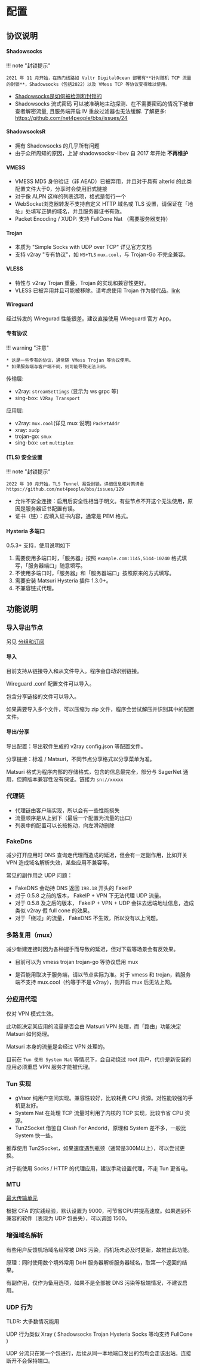 # 配置

## 协议说明

#### Shadowsocks

!!! note "封锁提示"

    2021 年 11 月开始，在热门线路如 Vultr DigitalOcean 部署有**针对随机 TCP 流量的封锁**，Shadowsocks（包括2022）以及 VMess TCP 等协议变得难以使用。

* [Shadowsocks是如何被检测和封锁的](https://gfw.report/talks/imc20/zh/)
* Shadowsocks 流式密码 可以被准确地主动探测、在不需要密码的情况下被审查者解密流量, 且服务端开启 IV 重放过滤器也无法缓解. 了解更多: https://github.com/net4people/bbs/issues/24

#### ShadowsocksR

* 拥有 Shadowsocks 的几乎所有问题
* 由于众所周知的原因，上游 shadowsocksr-libev 自 2017 年开始 **不再维护**

#### VMESS

* VMESS MD5 身份验证（非 AEAD）已被弃用，并且对于具有 alterId 的此类配置文件大于0，分享时会使用旧式链接
* 对于像 ALPN 这样的列表选项，格式是每行一个
* WebSocket浏览器转发不支持自定义 HTTP 域名或 TLS 设置，请保证在「地址」处填写正确的域名，并且服务器证书有效。
* Packet Encoding / XUDP: 支持 FullCone Nat （需要服务器支持）

#### Trojan

* 本质为 "Simple Socks with UDP over TCP" 详见官方文档
* 支持 v2ray "专有协议"，如 `WS+TLS` `mux.cool`，与 Trojan-Go 不完全兼容。

#### VLESS

* 特性与 v2ray Trojan 重叠，Trojan 的实现和兼容性更好。
* VLESS 已被弃用并且可能被移除。请考虑使用 Trojan 作为替代品。[link](https://www.v2fly.org/v5/config/proxy/vless.html)

#### Wireguard

经过转发的 Wiregurad 性能很差。建议直接使用 Wireguard 官方 App。

#### 专有协议

!!! warning "注意"

    * 这是一些专有的协议，通常随 VMess Trojan 等协议使用。
    * 如果服务端与客户端不同，则可能导致无法上网。

传输层:

* v2ray: `streamSettings` (显示为 ws grpc 等)
* sing-box: `V2Ray Transport`

应用层:

* v2ray: `mux.cool`(详见 mux 说明) `PacketAddr`
* xray: `xudp`
* trojan-go: `smux`
* sing-box: `uot` `multiplex`

#### (TLS) 安全设置

!!! note "封锁提示"

    2022 年 10 月开始，TLS Tunnel 易受封锁。详细信息和对策请看 https://github.com/net4people/bbs/issues/129

* 允许不安全连接：启用后安全性相当于明文。有些节点不开这个无法使用，原因是服务器证书配置有误。
* 证书（链）：应填入证书内容，通常是 PEM 格式。

#### Hysteria 多端口

0.5.3+ 支持，使用说明如下

1. 需要使用多端口时，「服务器」按照 `example.com:1145,5144-10240` 格式填写，「服务器端口」随意填写。
2. 不使用多端口时，「服务器」和「服务器端口」按照原来的方式填写。
3. 需要安装 Matsuri Hysteria 插件 1.3.0+。
4. 不兼容链式代理。

## 功能说明

### 导入导出节点

另见 [分组和订阅](/m-group/)

#### 导入

目前支持从链接导入和从文件导入。程序会自动识别链接。

Wireguard .conf 配置文件可以导入。

包含分享链接的文件可以导入。

如果需要导入多个文件，可以压缩为 zip 文件，程序会尝试解压并识别其中的配置文件。

#### 导出/分享

导出配置：导出软件生成的 v2ray config.json 等配置文件。

分享链接：标准 / Matsuri，不同节点分享格式以分享菜单为准。

Matsuri 格式为程序内部的存储格式，包含的信息最完全，部分与 SagerNet 通用，但跨版本兼容性没有保证。链接为 `sn://xxxxx`

### 代理链

* 代理链由客户端实现，所以会有一些性能损失
* 流量顺序是从上到下（最后一个配置为流量的出口）
* 列表中的配置可以长按拖动，向左滑动删除

### FakeDns

减少打开应用时 DNS 查询走代理而造成的延迟，但会有一定副作用，比如开关 VPN 造成域名解析失效，某些应用不兼容等。

常见的副作用之 UDP 问题：

* FakeDNS 会劫持 DNS 返回 `198.18` 开头的 FakeIP
* 对于 0.5.8 之前的版本， FakeIP + VPN 下无法代理 UDP 流量。
* 对于 0.5.8 及之后的版本， FakeIP + VPN + UDP 会抹去远端地址信息，造成类似 v2ray 假 full cone 的效果。
* 对于「绕过」的流量， FakeDNS 不生效，所以没有以上问题。

### 多路复用（mux）

减少新建连接时因为各种握手而导致的延迟，但对下载等场景会有反效果。

- 目前可以为 vmess trojan trojan-go 等协议启用 mux

- 是否能用取决于服务端，请以节点实际为准。对于 vmess 和 trojan，若服务端不支持 mux.cool（约等于不是 v2ray），则开启 mux 后无法上网。

### 分应用代理

仅对 VPN 模式生效。

此功能决定某应用的流量是否会由 Matsuri VPN 处理，而「路由」功能决定 Matsuri 如何处理。

Matsuri 本身的流量是会经过 VPN 处理的。

目前在 `Tun 使用 System Nat` 等情况下，会自动绕过 root 用户，代价是新安装的应用必须重启 VPN 服务才能被代理。

### Tun 实现

* gVisor 纯用户空间实现。兼容性较好，比较耗费 CPU 资源。对性能较强的手机更友好。
* System Nat 在处理 TCP 流量时利用了内核的 TCP 实现，比较节省 CPU 资源。
* Tun2Socket 借鉴自 Clash For Andorid，原理和 System 差不多，一般比 System 快一些。

推荐使用 Tun2Socket，如果速度遇到瓶颈（通常是300M以上），可以尝试更换。

对于能使用 Socks / HTTP 的代理应用，建议手动设置代理，不走 Tun 更省电。

### MTU

[最大传输单元](https://zh.wikipedia.org/zh-hans/%E6%9C%80%E5%A4%A7%E4%BC%A0%E8%BE%93%E5%8D%95%E5%85%83)

根据 CFA 的实践经验，默认设置为 9000，可节省CPU并提高速度。如果遇到不兼容的软件（表现为 UDP 包丢失），可以调回 1500。

### 增强域名解析

有些用户反馈机场域名经常被 DNS 污染，而机场未必及时更新，故推出此功能。

原理：同时使用数个境外常用 DoH 服务器解析服务器域名，取第一个返回的结果。

有副作用，仅作为备用选项，如果不是全部被 DNS 污染等极端情况，不建议启用。

### UDP 行为

TLDR: 大多数情况能用

UDP 行为类似 Xray ( Shadowsocks Trojan Hysteria Socks 等均支持 FullCone )

UDP 分流只在第一个包进行，后续从同一本地端口发出的包均会走该出站。连接断开不会保持端口。
